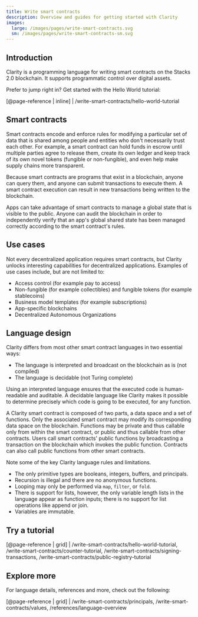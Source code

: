```yaml
---
title: Write smart contracts
description: Overview and guides for getting started with Clarity
images:
  large: /images/pages/write-smart-contracts.svg
  sm: /images/pages/write-smart-contracts-sm.svg
---
```


## Introduction

Clarity is a programming language for writing smart contracts on the Stacks 2.0 blockchain. It supports programmatic
control over digital assets.

Prefer to jump right in? Get started with the Hello World tutorial:

[@page-reference | inline]
| /write-smart-contracts/hello-world-tutorial

## Smart contracts

Smart contracts encode and enforce rules for modifying a particular set of data that is shared among people and entities
who don't necessarily trust each other. For example, a smart contract can hold funds in escrow until multiple parties
agree to release them, create its own ledger and keep track of its own novel tokens (fungible or non-fungible), and
even help make supply chains more transparent.

Because smart contracts are programs that exist in a blockchain, anyone can query them, and anyone can submit transactions
to execute them. A smart contract execution can result in new transactions being written to the blockchain.

Apps can take advantage of smart contracts to manage a global state that is visible to the public. Anyone can audit the
blockchain in order to independently verify that an app's global shared state has been managed correctly according to the smart contract's rules.

## Use cases

Not every decentralized application requires smart contracts, but Clarity unlocks interesting capabilities for
decentralized applications. Examples of use cases include, but are not limited to:

- Access control (for example pay to access)
- Non-fungible (for example collectibles) and fungible tokens (for example stablecoins)
- Business model templates (for example subscriptions)
- App-specific blockchains
- Decentralized Autonomous Organizations

## Language design

Clarity differs from most other smart contract languages in two essential ways:

- The language is interpreted and broadcast on the blockchain as is (not compiled)
- The language is decidable (not Turing complete)

Using an interpreted language ensures that the executed code is human-readable and auditable. A decidable language
like Clarity makes it possible to determine precisely which code is going to be executed, for any function.

A Clarity smart contract is composed of two parts, a data space and a set of functions. Only the associated
smart contract may modify its corresponding data space on the blockchain. Functions may be private and thus callable
only from within the smart contract, or public and thus callable from other contracts. Users call smart contracts'
public functions by broadcasting a transaction on the blockchain which invokes the public function. Contracts
can also call public functions from other smart contracts.

Note some of the key Clarity language rules and limitations.

- The only primitive types are booleans, integers, buffers, and principals.
- Recursion is illegal and there are no anonymous functions.
- Looping may only be performed via `map`, `filter`, or `fold`.
- There is support for lists, however, the only variable length lists in the language appear as function inputs; there is no support for list operations like append or join.
- Variables are immutable.

## Try a tutorial

[@page-reference | grid]
| /write-smart-contracts/hello-world-tutorial, /write-smart-contracts/counter-tutorial, /write-smart-contracts/signing-transactions, /write-smart-contracts/public-registry-tutorial

## Explore more

For language details, references and more, check out the following:

[@page-reference | grid]
| /write-smart-contracts/principals, /write-smart-contracts/values, /references/language-overview
